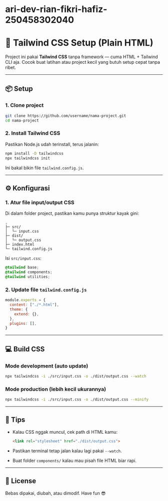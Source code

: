 # ari-dev-rian-fikri-hafiz-250458302040

# 🚀 Tailwind CSS Setup (Plain HTML)

Project ini pakai **Tailwind CSS** tanpa framework — cuma HTML + Tailwind CLI aja.
Cocok buat latihan atau project kecil yang butuh setup cepat tanpa ribet.

---

## 📦 Setup

### 1. Clone project

```bash
git clone https://github.com/username/nama-project.git
cd nama-project
```

### 2. Install Tailwind CSS

Pastikan Node.js udah terinstall, terus jalanin:

```bash
npm install -D tailwindcss
npx tailwindcss init
```

Ini bakal bikin file `tailwind.config.js`.

---

## ⚙️ Konfigurasi

### 1. Atur file input/output CSS

Di dalam folder project, pastikan kamu punya struktur kayak gini:

```
.
├─ src/
│  └─ input.css
├─ dist/
│  └─ output.css
├─ index.html
└─ tailwind.config.js
```

Isi `src/input.css`:

```css
@tailwind base;
@tailwind components;
@tailwind utilities;
```

### 2. Update file `tailwind.config.js`

```js
module.exports = {
  content: ["./*.html"],
  theme: {
    extend: {},
  },
  plugins: [],
}
```

---

## 💻 Build CSS

### Mode development (auto update)

```bash
npx tailwindcss -i ./src/input.css -o ./dist/output.css --watch
```

### Mode production (lebih kecil ukurannya)

```bash
npx tailwindcss -i ./src/input.css -o ./dist/output.css --minify
```

---

## 🧠 Tips

* Kalau CSS nggak muncul, cek path di HTML kamu:

  ```html
  <link rel="stylesheet" href="./dist/output.css">
  ```
* Pastikan terminal tetap jalan kalau lagi pakai `--watch`.
* Buat folder `components/` kalau mau pisah file HTML biar rapi.

---

## 📜 License

Bebas dipakai, diubah, atau dimodif. Have fun 😎
